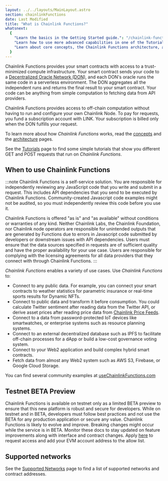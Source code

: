 ```yaml
---
layout: ../../layouts/MainLayout.astro
section: chainlinkFunctions
date: Last Modified
title: "What is Chainlink Functions?"
whatsnext:
  {
    "Learn the basics in the Getting Started guide.": "/chainlink-functions/getting-started",
    "Learn how to use more advanced capabilities in one of the Tutorials.": "/chainlink-functions/tutorials/",
    "Learn about core concepts, the Chainlink Functions architecture, and billing.": "/chainlink-functions/resources/",
  }
---
```


Chainlink Functions provides your smart contracts with access to a trust-minimized compute infrastructure. Your smart contract sends your code to a [Decentralized Oracle Network (DON)](/chainlink-functions/resources/concepts/), and each DON's oracle runs the same code in a serverless environment. The DON aggregates all the independent runs and returns the final result to your smart contract.
Your code can be anything from simple computation to fetching data from API providers.

Chainlink Functions provides access to off-chain computation without having to run and configure your own Chainlink Node. To pay for requests, you fund a subscription account with LINK. Your subscription is billed only when the DON fulfills your request.

To learn more about how _Chainlink Functions_ works, read the [concepts](/chainlink-functions/resources/concepts/) and the [architecture](/chainlink-functions/resources/architecture/) pages.

See the [Tutorials](/chainlink-functions/tutorials/) page to find some simple tutorials that show you different GET and POST requests that run on _Chainlink Functions_.

## When to use Chainlink Functions

:::note
Chainlink Functions is a self-service solution. You are responsible for independently reviewing any JavaScript code that you write and submit in a request. This includes API dependencies that you send to be executed by Chainlink Functions. Community-created Javascript code examples might not be audited, so you must independently review this code before you use it.

Chainlink Functions is offered "as is" and "as available" without conditions or warranties of any kind. Neither Chainlink Labs, the Chainlink Foundation, nor Chainlink node operators are responsible for unintended outputs that are generated by Functions due to errors in Javascript code submitted by developers or downstream issues with API dependencies. Users must ensure that the data sources specified in requests are of sufficient quality and have the proper availability for your use case. Users are responsible for complying with the licensing agreements for all data providers that they connect with through Chainlink Functions.
:::

_Chainlink Functions_ enables a variety of use cases. Use _Chainlink Functions_ to:

- Connect to any public data. For example, you can connect your smart contracts to weather statistics for parametric insurance or real-time sports results for Dynamic NFTs.
- Connect to public data and transform it before consumption. You could calculate Twitter sentiment after reading data from the Twitter API, or derive asset prices after reading price data from [Chainlink Price Feeds](/data-feeds/price-feeds).
- Connect to a data from password-protected IoT devices like smartwatches, or enterprise systems such as resource planning systems.
- Connect to an external decentralized database such as IPFS to facilitate off-chain processes for a dApp or build a low-cost governance voting system.
- Connect to your Web2 application and build complex hybrid smart contracts.
- Fetch data from almost any Web2 system such as AWS S3, Firebase, or Google Cloud Storage.

You can find several community examples at [useChainlinkFunctions.com](https://www.usechainlinkfunctions.com/)

## Testnet BETA Preview

Chainlink Functions is available on testnet only as a limited BETA preview to ensure that this new platform is robust and secure for developers. While on testnet and in BETA, developers must follow best practices and not use the BETA for any production application or secure any value. Chainlink Functions is likely to evolve and improve. Breaking changes might occur while the service is in BETA. Monitor these docs to stay updated on feature improvements along with interface and contract changes. Apply [here](https://chainlinkcommunity.typeform.com/requestaccess) to request access and add your EVM account address to the allow list.

## Supported networks

See the [Supported Networks](/chainlink-functions/supported-networks/) page to find a list of supported networks and contract addresses.
